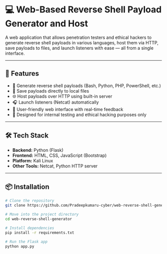 # 💻 Web-Based Reverse Shell Payload Generator and Host

A web application that allows penetration testers and ethical hackers to generate reverse shell payloads in various languages, host them via HTTP, save payloads to files, and launch listeners with ease — all from a single interface.

---

## 🚀 Features

- 🔧 Generate reverse shell payloads (Bash, Python, PHP, PowerShell, etc.)
- 📁 Save payloads directly to local files
- 🌐 Host payloads over HTTP using built-in server
- 🎧 Launch listeners (Netcat) automatically
- 🧠 User-friendly web interface with real-time feedback
- 🔐 Designed for internal testing and ethical hacking purposes only

---

## 🛠️ Tech Stack

- **Backend:** Python (Flask)
- **Frontend:** HTML, CSS, JavaScript (Bootstrap)
- **Platform:** Kali Linux
- **Other Tools:** Netcat, Python HTTP server

---

## 📦 Installation

```bash
# Clone the repository
git clone https://github.com/Pradeepkumaru-cyber/web-reverse-shell-generator.git

# Move into the project directory
cd web-reverse-shell-generator

# Install dependencies
pip install -r requirements.txt

# Run the Flask app
python app.py
